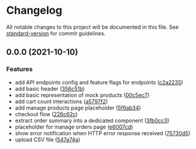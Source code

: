 # Changelog

All notable changes to this project will be documented in this file. See [standard-version](https://github.com/conventional-changelog/standard-version) for commit guidelines.

## 0.0.0 (2021-10-10)


### Features

* add API endpoints config and feature flags for endpoints ([c2a2235](https://github.com/EPAM-JS-Competency-center/shop-angular-cloudfront/commit/c2a2235b5c456b3007ea003206c64b15aa168fa2))
* add basic header ([356c51b](https://github.com/EPAM-JS-Competency-center/shop-angular-cloudfront/commit/356c51bf03126b0fa8473b962064cf2915abff3c))
* add basic representation of mock products ([00c5ec7](https://github.com/EPAM-JS-Competency-center/shop-angular-cloudfront/commit/00c5ec7b1766e11e8c41091421547cb782177031))
* add cart count interactions ([a5797f2](https://github.com/EPAM-JS-Competency-center/shop-angular-cloudfront/commit/a5797f2646d700dcadebf7b635d4efa3e80773c5))
* add manage products page placeholder ([5f6ab34](https://github.com/EPAM-JS-Competency-center/shop-angular-cloudfront/commit/5f6ab349a39c9c32d4e0cc1016fac0ea63125194))
* checkout flow ([226c62c](https://github.com/EPAM-JS-Competency-center/shop-angular-cloudfront/commit/226c62cd1a3e32d01f5f308eeb342ab294352671))
* extract order summary into a dedicated component ([3fb0cc3](https://github.com/EPAM-JS-Competency-center/shop-angular-cloudfront/commit/3fb0cc37bcf13e8ec845f8999b46d4530af20420))
* placeholder for manage orders page ([e6007cd](https://github.com/EPAM-JS-Competency-center/shop-angular-cloudfront/commit/e6007cd065bbd09422c88371325a816af64c1bab))
* show error notification when HTTP error response received ([75730d5](https://github.com/EPAM-JS-Competency-center/shop-angular-cloudfront/commit/75730d5b621349ce427de8fe081edce91a7b9785))
* upload CSV file ([547a74a](https://github.com/EPAM-JS-Competency-center/shop-angular-cloudfront/commit/547a74ab81788290e928074d5d9b8be7ff039992))
